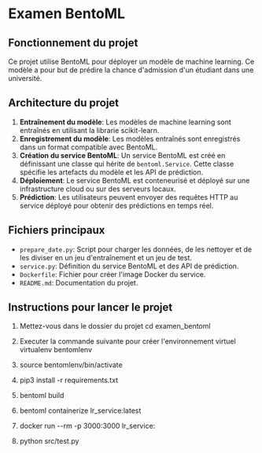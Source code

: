 # Examen BentoML

## Fonctionnement du projet

Ce projet utilise BentoML pour déployer un modèle de machine learning. Ce modèle a pour but de prédire la chance d'admission d'un étudiant dans une université.

## Architecture du projet

1. **Entraînement du modèle**: Les modèles de machine learning sont entraînés en utilisant la librarie scikit-learn.
2. **Enregistrement du modèle**: Les modèles entraînés sont enregistrés dans un format compatible avec BentoML.
3. **Création du service BentoML**: Un service BentoML est créé en définissant une classe qui hérite de `bentoml.Service`. Cette classe spécifie les artefacts du modèle et les API de prédiction.
4. **Déploiement**: Le service BentoML est conteneurisé et déployé sur une infrastructure cloud ou sur des serveurs locaux.
5. **Prédiction**: Les utilisateurs peuvent envoyer des requêtes HTTP au service déployé pour obtenir des prédictions en temps réel.

## Fichiers principaux

- `prepare_date.py`: Script pour charger les données, de les nettoyer et de les diviser en un jeu d'entraînement et un jeu de test.
- `service.py`: Définition du service BentoML et des API de prédiction.
- `Dockerfile`: Fichier pour créer l'image Docker du service.
- `README.md`: Documentation du projet.

## Instructions pour lancer le projet

1. Mettez-vous dans le dossier du projet
cd examen_bentoml

2. Executer la commande suivante pour créer l'environnement virtuel
virtualenv bentomlenv

3. source bentomlenv/bin/activate

4. pip3 install -r requirements.txt

5. bentoml build

6. bentoml containerize lr_service:latest

7.  docker run --rm -p 3000:3000 lr_service:<tag>

8. python src/test.py



